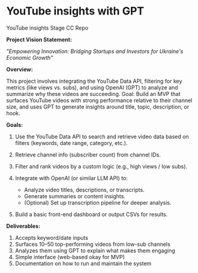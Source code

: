 # YouTube insights with GPT
YouTube insights Stage CC Repo

**Project Vision Statement:**

*"Empowering Innovation: Bridging Startups and Investors for Ukraine's Economic Growth"*

**Overview:**

This project involves integrating the YouTube Data API, filtering for key metrics (like views vs. subs),
and using OpenAI (GPT) to analyze and summarize why these videos are succeeding.
Goal: Build an MVP that surfaces YouTube videos with strong performance relative to their channel size,
and uses GPT to generate insights around title, topic, description, or hook.

**Goals:**

1. Use the YouTube Data API to search and retrieve video data based on filters (keywords, date range, category, etc.).

2. Retrieve channel info (subscriber count) from channel IDs.

3. Filter and rank videos by a custom logic (e.g., high views / low subs).

4. Integrate with OpenAI (or similar LLM API) to:
    - Analyze video titles, descriptions, or transcripts.
    - Generate summaries or content insights.
    - (Optional) Set up transcription pipeline for deeper analysis.
   
5. Build a basic front-end dashboard or output CSVs for results.

**Deliverables:**


1. Accepts keyword/date inputs
2. Surfaces 10–50 top-performing videos from low-sub channels
3. Analyzes them using GPT to explain what makes them engaging
4. Simple interface (web-based okay for MVP)
5. Documentation on how to run and maintain the system






